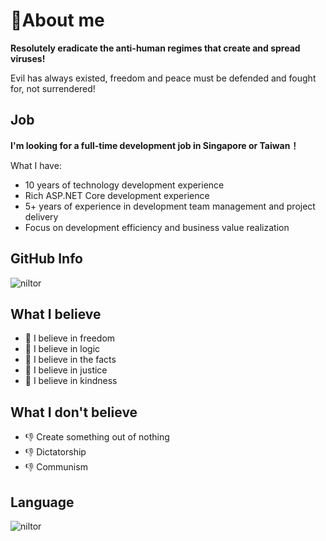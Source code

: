 # 👋About me 
**Resolutely eradicate the anti-human regimes that create and spread viruses!**

Evil has always existed, freedom and peace must be defended and fought for, not surrendered!

## Job

**I'm looking for a full-time development job in Singapore or Taiwan！**

What I have:
- 10 years of technology development experience
- Rich ASP.NET Core development experience
- 5+ years of experience in development team management and project delivery
- Focus on development efficiency and business value realization


## GitHub Info
<div>
  <img align="center" src="https://github-readme-stats.vercel.app/api?username=niltor&show_icons=true&theme=dark" alt="niltor" />
<div/>
  
## What I believe
- 💪 I believe in freedom
- 💪 I believe in logic
- 💪 I believe in the facts
- 💪 I believe in justice
- 💪 I believe in kindness

## What I don't believe
- 👎 Create something out of nothing
- 👎 Dictatorship
- 👎 Communism

## Language
 <div>
  <img align="center" src="https://github-readme-stats.vercel.app/api/top-langs/?username=niltor&layout=compact&hide=html&theme=dark" alt="niltor" />
</div>
